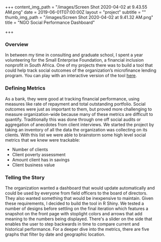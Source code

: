 +++
content_img_path = "/images/Screen Shot 2020-04-02 at 9.43.55 AM.png"
date = 2019-06-01T07:00:00Z
layout = "project"
subtitle = ""
thumb_img_path = "/images/Screen Shot 2020-04-02 at 9.41.32 AM.png"
title = "NGO Social Performance Dashboard"

+++
### Overview

In between my time in consulting and graduate school, I spent a year volunteering for the Small Enterprise Foundation, a financial inclusion nonprofit in South Africa. One of my projects there was to build a tool that could help track social outcomes of the organization’s microfinance lending program. You can play with an interactive version of the tool [here](https://walkerkehoe.shinyapps.io/socialperformance/).

### Defining Metrics

As a bank, they were good at tracking financial performance, using measures like rate of repayment and total outstanding portfolio. Social outcomes were just as important to them, but proved more challenging to measure organization-wide because many of these metrics are difficult to quantify. Traditionally this was done through one off social audits or aggregation of anecdotes from client interviews. We started the project by taking an inventory of all the data the organization was collecting on its clients. With this list we were able to brainstorm some high level social metrics that we knew were trackable:

* Number of clients
* Client poverty assessment
* Amount client has in savings
* Client business value

### Telling the Story

The organization wanted a dashboard that would update automatically and could be used by everyone from field officers to the board of directors. They also wanted something that would be inexpensive to maintain. Given these requirements, I decided to build the tool in R Shiny. We tested a number of designs before settling on the final iteration which features a snapshot on the front page with stoplight colors and arrows that add meaning to the numbers being displayed. There's a slider on the side that enables the user to step backwards in time to compare current and historical performance. For a deeper dive into the metrics, there are five graphs that filter by date and geographic location.